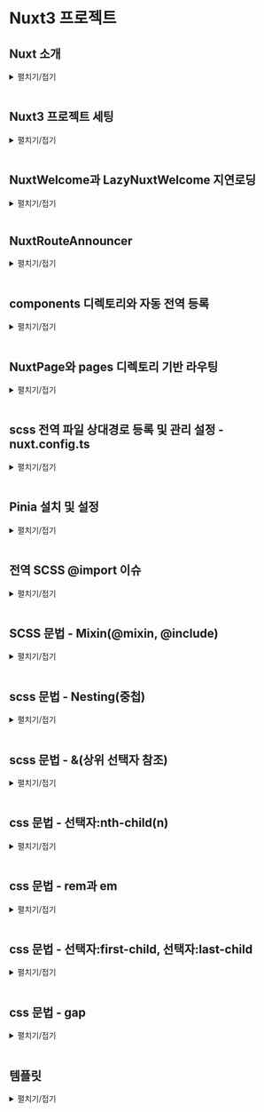 # Nuxt3 프로젝트

## Nuxt 소개
<details>
<summary>펼치기/접기</summary>
<br>

프론트엔드 시장에서 가장 많이 사용되는 라이브러리 중 하나는 React이며, 그 기반 위에서 작동하는 Next.js 프레임워크가 높은 점유율을 보이고 있다.  
그 뒤를 잇는 인기 프레임워크가 바로 Vue.js이다.  

이러한 React나 Vue.js와 같은 툴은 자바스크립트를 보다 효율적으로 활용할 수 있도록 도와주는 라이브러리이기 때문에, 기본적인 퍼포먼스 차이는 크지 않다.  
하지만 React는 Facebook이 유지보수하고 있으며, Vercel이라는 강력한 커뮤니티의 지원을 받는 만큼 생태계가 크고 공식 문서가 잘 되어 있어 많은 개발자들이 채택하고 있는 것도 사실이다.

그렇다고 Vue.js가 뒤떨어진다는 의미는 아니다. 
Vue.js 역시 직관적인 문법과 편리한 구조로 많은 개발자에게 사랑받고 있으며, 더 나아가 Vue의 기능을 확장해주는 프레임워크인 Nuxt.js가 출시되면서 Vue 생태계의 가능성은 더욱 넓어졌다.

### Nuxt 3의 등장과 확산
Nuxt 3 버전이 출시된 이후 시간이 어느 정도 흐르며, 안정적인(stable) 릴리스들도 점차 나오고 있다.  
이에 따라 Vue.js를 선호하던 개발자들도 점차 Nuxt로 넘어가는 분위기가 형성되고 있다.  

실제로 Nuxt 공식 홈페이지에 접속해 보면, Github, NASA, Google 등과 같은 글로벌 대기업들이 Nuxt를 활용하고 있다는 점에서 신뢰도를 확인할 수 있다.  

Nuxt는 **개발자의 경험(Developer Experience, DX)**을 최우선으로 고려하여 웹 개발을 보다 효과적이고 성능 중심적으로 진행할 수 있도록 도와주는 툴이다.  
누구나 쉽게 사용할 수 있으며, Vue.js의 모든 기능을 포함하고 있어 Vue를 보다 있어 보이게, 구조적으로 개발할 수 있도록 도와준다.  

### 주요 기능 소개

#### SEO(Search Engine Optimization)
Vue.js나 React는 SPA(Single Page Application) 특성상 모든 페이지가 index.html 하나로 구성되기 때문에 메타 정보를 검색 엔진에 효과적으로 전달하기 어려운 구조적 한계를 가지고 있다.  

이러한 단점을 극복한 것이 바로 Next.js와 Nuxt.js다.  
Nuxt는 SSR(Server-Side Rendering) 및 SSG(Static Site Generation)를 지원하여 SEO 문제를 자연스럽게 해결할 수 있게 도와준다.  

#### Router
Vue.js에서는 별도로 vue-router를 설치한 뒤, createRouter를 설정하고 App.vue에 <router-view /> 컴포넌트를 넣는 방식으로 라우팅 기능을 구현해야 했다.  

하지만 Nuxt에서는 별도의 설정이 필요 없다.    
pages/ 디렉토리 안에 index.vue, about.vue 등의 파일을 생성하는 것만으로도 자동으로 라우팅 처리가 된다.

또한 posts/[id].vue와 같은 파일 구조를 통해 Slug 기반의 동적 라우팅도 손쉽게 구현할 수 있다.  
이 기능은 Next.js에도 동일하게 존재한다.  

라우팅 링크는 NuxtLink 컴포넌트를 사용하여 `<a>` 태그처럼 활용할 수 있으며, `useRouter()` 훅을 통해 `router.params.id`로 라우트 파라미터에 접근할 수 있다.  
이는 상세 페이지나 게시판 구현 시, 특정 ID 값을 기준으로 API와 통신하거나 DB 데이터를 조회할 때 유용하게 활용된다.

### 개발 가이드
#### Key Concepts
Nuxt.js는 TypeScript 기반으로 개발된 프레임워크로, TypeScript와의 호환성이 뛰어나다. 
최근 대부분의 프로젝트에서 TypeScript를 기본적으로 사용하는 만큼, Nuxt도 타입 안정성과 개발 편의성을 높여준다.

#### 디렉토리 구조(Directory Structure)
Nuxt를 설치하면 아래와 같은 기본 디렉토리 구조를 자동으로 구성해준다.  
별도의 src 디렉토리 없이 최상위 디렉토리 기준으로 Nuxt가 컴파일 시 자동으로 인식한다.

- assets/  
스타일시트, 폰트, 이미지 등을 관리한다.  
정적 파일을 서버에서 직접 제공하고 싶을 경우에는 public/ 디렉토리에 넣어 빌드 시 함께 제공할 수 있다.  

- components/  
전역/공통 컴포넌트를 관리하는 디렉토리다.  
예를 들어 components/base/foo/button.vue 파일이 있을 경우, <BaseFooButton />이라는 태그로 자동 인식되며, Component Auto Import 기능을 지원한다.  

- composables/  
Composition API 기반의 재사용 가능한 로직(예: 유틸 함수)을 관리하는 디렉토리다.  

- layouts/  
Slot 기능을 이용해 외부 레이아웃 틀을 정의하는 공간이다.  
예를 들어 팝업, 다이얼로그 등 공통 레이아웃이 필요한 경우에 사용된다.  
NuxtLayout 기능을 통해 동적으로 레이아웃을 적용할 수 있다.  

</details>
<br>


## Nuxt3 프로젝트 세팅
<details>
<summary>펼치기/접기</summary>
<br>

1. 설치 명령 입력
   ```bash
   npx nuxi@latest init {프로젝트명}
   ```

2. 패키지 설치 확인 - `y 선택`
   ```bash
   Need to install the following packages:
     nuxi@3.25.1
   Ok to proceed? (y) y
   ```

3. 패키지 매니저 선택 - `npm 선택`
   ```bash
   ❯ Which package manager would you like to use?
   ● npm (current)
   ○ pnpm
   ○ yarn
   ○ bun
   ○ deno
   ```

4. 텔레메트리 참여 여부 선택 - `No 선택`
   ```bash
   ℹ Nuxt collects completely anonymous data about usage.
     This will help us improve Nuxt developer experience over time.
     Read more on https://github.com/nuxt/telemetry
   ❯ Are you interested in participating?
   ○ Yes / ● No
   ```
   > **참고**: 텔레메트리는 익명으로 사용자의 기본 환경과 행동 데이터를 수집해 Nuxt 팀이 개발자 경험을 분석하고 개선하는 데 활용하는 옵트인 기반의 데이터 수집 시스템으로, 개인정보는 수집하지 않으며, 수집된 데이터는 Nuxt 프로젝트 개선에만 사용된다.

5. Git 리포지토리 초기화 여부 선택 - `No 선택`
   ```bash
   ❯ Initialize git repository?
   ○ Yes / ● No
   ```

6. 공식 모듈 설치 여부 선택 - none(ctrl+C)
   ```bash
   ✔ Would you like to install any of the official modules?
   none
   ```

7. 설치 완료 후 서버 실행
   ```bash
   npm run dev
   ```

</details>
<br>

## NuxtWelcome과 LazyNuxtWelcome 지연로딩
<details>
<summary>펼치기/접기</summary>
<br>

NuxtJS를 설치한 후 구성되는 최상위 app.vue 컴포넌트의 template영역에 NuxtWelcome이라는 컴포넌트가 선언되어 있다.
해당 컴포넌트는 NuxtJS가 기본적으로 제공하는 컴포넌트로 [.nuxt/components.d.ts](.nuxt/components.d.ts) 파일에 등록된 컴포넌트이다.  
_GlobalComponents interface를 보면 해당 컴포넌트 외에도 다른 컴포넌트들이 있는것을 확인할 수 있다.

```ts
interface _GlobalComponents {
   /* 생략 */
   'NuxtWelcome': typeof import("../node_modules/nuxt/dist/app/components/welcome.vue")['default']
   /* 생략 */
}
export const NuxtWelcome: typeof import("../node_modules/nuxt/dist/app/components/welcome.vue")['default']
```

실제 해당 컴포넌트는 [node_modules/nuxt/dist/app/components/welcome.vue](node_modules/nuxt/dist/app/components/welcome.vue) 경로에서 확인할 수 있다.

_GlobalComponents interface에 선언된 다른 기본 컴포넌트들도 NuxtWelcome과 같이 내장되어있으며 공식문서 등의 래퍼런스를 확인하여 기능을 익힐 수 있다.

추가로 해당 컴포넌트는 LazyComponent의 제네릭 타입으로 import되어 LazyNuxtWelcome이라는 이름으로도 등록되어 있다.

### LazyNuxtWelcome과 Lazy Load(지연로딩)
먼저 Lazy Load란 우리말로 지연 로딩이라고 부르며 특정 리소스(컴포넌트, 페이지 등)을 필요한 시점에 로딩하는 것을 말한다.  

js에서는 보통 import문을 최상단에 선언하여 불러오는데 해당 방식을 문법적으로는 Static import(정적 임포트) 동작 시점 측면에서는 Eager Load(즉시 로드)이라고 정의할 수 있다.

Lazy Load 지연 로딩은 해당 방법 대신 import() 함수를 사용하여 필요한 시점에 호출하여 로딩할 수 있다.

자주 쓰는 공통 컴포넌트일 경우에는 정적 Static import를 권장하지만,  
무거운 페이지 단위의 컴포넌트 혹은 Modal, Chart, Map 같은 대형 UI, 관리자 페이지와 같이  
시스템적인 설정이 필요한 자주 사용하지 않는 화면에서 사용하는 것이 바람직한 예로 볼 수 있다.  

VueJS에서도 Router import시 앞서 언급한 import() 함수를 호출하여 Lazy Load를 사용할 수 있다.
```js
const routes = [
  {
    path: '/mypage',
    component: () => import('./pages/MyPage.vue')
  }
]

```

#### 지연 로딩(Lazy Load)의 중요점
- 퍼포먼스 최적화
  - 초기 번들 크기 감소로 페이지 첫 로딩 속도가 향상된다.
    - ex) First Paint, Time to Interactive 등 개선
- 코드 스플리팅
  - webpack이나 vite는 import()를 만나면 자동으로 별도의 chunk(단위)로 분리한다.
    - ex) [즉시] app.js (안에 MyPage.js 존재) → [지연] app.js, MyPage.[hash].js 로 분리
   - 브라우저에서 요청 발생시 분리된 컴포넌트 MyPage.[hash].js 파일을 브라우저에 추가로 다운로드한다.

#### First Paint란?
웹 사이트를 열었을 때 최초로 화면이 출력되는 시점으로, 예를들어 하얀 화면만 있다가 글씨나 배경이 처음으로 출력되는 순간을 말한다.

#### Time To Interactive란?
사용자가 클릭하거나 스크롤을 할 수 있을 정도로 웹 사이트가 완전히 준비된 시점을 말한다.  
버튼이 보이지만 아직 안눌리는 상태는 아직 준비 안 된 것이며, 눌렀을 때 반응하는 시점이 바로 `Time To Interactive` 이다.

</details>
<br>

## NuxtRouteAnnouncer
<details>
<summary>펼치기/접기</summary>
<br>

NuxtJS를 설치한 후 구성되는 최상위 app.vue 컴포넌트의 template영역에 NuxtRouteAnnouncer이라는 컴포넌트가 선언되어 있다.  
해당 컴포넌트는 접근성(A11Y) 관련 내장 컴포넌트이다.  
페이지가 변경될 때 화면 리더(Screen Reader)에게 새로운 경로를 알리는 역할을 한다.  
여기서 말하는 화면 리더는 각 장애인 또는 시력이 약한 사람이 컴퓨터나 스마트폰 화면의 내용을 음성으로 듣거나 점자 디스플레이로 출력할 수 있게 도와주는 보조 기술(Assistive Technology)를 말한다.  
예를들면 시각 장애인이 사용하는 스크린 리더가 경로 변화를 인식할 수 있게 한다.   
만약 `<main>` 컨텐츠가 바뀌었음을 시각적으로 보지 못해도 음성으로 안내받을 수 있다.  
SPA 에서는 페이지 전환 시 실제로 HTML 전체가 바뀌지 않고 Vue 라우터만 바뀌기 때문에 스크린 리더는 페이지가 바뀌었다는 것을 감지하지 못하기 때문에 이러한 도우미 역할을 하는 컴포넌트이다.

해당 컴포넌트는 접근성이 필요할때 사용하는 컴포넌트 이므로 필수 컴포넌트가 아니다.

[node_modules/nuxt/dist/app/components/nuxt-route-announcer.js](node_modules/nuxt/dist/app/components/nuxt-route-announcer.js)에 존재하며 .vue 확장자가 아닌 .js 확장자로 구현된 컴포넌트이다.  


</details>
<br>

## components 디렉토리와 자동 전역 등록
<details>
<summary>펼치기/접기</summary>
<br>

NuxtJS에서는 루트 경로에 존재하는 components 디렉토리 하위의 모든 컴포넌트들을 자동으로 전역에 등록해준다.  따라서 import문 없이 자동으로 import 할 수 있다.  
![alt text](image.png)
```vue
<template>
  <div>
    <AppHeader />
  </div>
</template>
<script setup lang="ts">
/* AppHeader 컴포넌트를 정적 import 및 component 등록작업을 하지 않아도 출력된다! */
</script>
```

해당 기능은 다음으로 배울 pages 디렉토리 기반 라우팅 방식에서도 자동 import되어 동일하게 사용이 가능하다.

</details>
<br>

## NuxtPage와 pages 디렉토리 기반 라우팅
<details>
<summary>펼치기/접기</summary>
<br>

### 1. 중첩 라우트(index.vue)
pages 디렉토리 하위에 새로운 디렉토리를 생성하고, index.vue 라는 이름으로 컴포넌트를 생성할 경우 디렉토리 기반으로 `{locahlost:port}/bookmark` 주소로 라우팅이 된다.

- 라우팅 경로: {locahlost:port}/bookmark
- 리소스 경로: pages/bookmark/index.vue
- 하위 폴더, 하위 경로를 구조적으로 관리할 때 주로 사용하며, 유지보수와 확정성에 유리하다.
  - 예를들어 bookmark관련 컴포넌트들을 관리해야할 때 디렉토리로 분류하여 관리한다.
    - pages/bookmark/components/컴포넌트.vue
    - pages/bookmark/index.vue
    - 구조
      ```
      📂pages/
      └── 📂bookmark/
          ├── 📂components/
          │   └── 컴포넌트.vue
          └── index.vue
      ```

### 2. 단일 라우트(컴포넌트명.vue)

- 라우팅 경로: {locahlost:port}/bookmark
- 리소스 경로: pages/bookmark.vue
  - 폴더 없이 단순 파일명 기반 라우팅으로 작은 프로젝트나 단순 페이지 구성에 적합하다.
    - pages/bookmark/components/컴포넌트.vue
    - pages/bookmark.vue
    - 구조
      ```
      📂pages/
      └── bookmark.vue
      ```

<br>

- 라우팅 경로: {locahlost:port}/
- 리소스 경로: pages/index.vue
  - 폴더 없이 단순 파일명 기반 라우팅으로 작은 프로젝트나 단순 페이지 구성에 적합하다.
    - pages/index.vue
    - 구조
      ```
      📂pages/
      └── index.vue
      ```

### NuxtPage
위의 pages 디렉토리 기반 라우팅을 하기 위해서는 app.vue 컴포넌트 혹은 출력할 컴포넌트의 출력할 위치에 `<NuxtPage />` 라는 Nuxt 기본 제공 컴포넌트를 선언해야한다.
router-view와는 다르게 여러 컴포넌트에서 중복해서 사용할 수는 없다.

#### 주의점
이때 bookmark/comoponents 라는 디렉토리를 추가하여 컴포넌트를 만들경우 index.vue에서 import문을 선언하여 사용해야 한다.
루트 하위의 components가 아닌 components 디렉토리는 전역으로 등록되지 않는다.

</details>
<br>

## scss 전역 파일 상대경로 등록 및 관리 설정 - nuxt.config.ts 
<details>
<summary>펼치기/접기</summary>
<br>

1. scss npm 의존성 설치
   ```
   npm install -D sass
   ```
   - D옵션: devDependencies 포함  
      sass는 실제 사용자가 웹 페이지를 볼 때 동작하는 코드가 아니라, 개발 시점 .scss 또는 .sass 파일을 .css로 변환하는 역할을 한다.  
			즉, 브라우저에서 직접 실행되는 게 아니라, 빌드 도구(vite, Webpack등) 에서만 사용된다.  
			따라서 dependencies(운영) 대신 devDependencies(개발 빌드시 필요)에 포함시키는것이 적절하다.  
			조금 더 구체적으로 예를들어 보자면 axios같이 런타임시 지속적으로 브라우저에서 사용하는 모듈의 경우 node_modules에서 axios관련 필요한 모듈 파일들을 함께 웹패킹하여 dist로 패키징해야 하기 때문에 dependencies에 포함하지만, scss는 빌드 및 웹패킹 당시에만 컴파일하기때문에 최종 컴파일에 필요한 모듈로서 devDependencies에 포함시키는것이다.



2. nuxt.config.ts 파일에 아래 코드를 추가해준다.
   ```ts
   export default defineNuxtConfig({
		vite: {
				css: {
					preprocessorOptions: {
					scss: {
							/* 전역적으로 사용되는 css의 상대경로 등록 및 관리 */
							additionalData: '@use "@/assets/scss/global.scss" as *;'
					}
					}
				}
		}
   })
   ```

- nuxt.config.ts
   - `AS-IS`
      ```ts
      export default defineNuxtConfig({
				compatibilityDate: '2025-05-15',
				devtools: { enabled: true },
      })
      ```
   - `TO-BE`
      ```ts
      export default defineNuxtConfig({
				compatibilityDate: '2025-05-15',
				devtools: { enabled: true },
				vite: {
					css: {
							preprocessorOptions: {
							scss: {
								/* 전역적으로 사용되는 css의 상대경로 등록 및 관리 */
								additionalData: '@use "@/assets/scss/global.scss" as *;'
							}
							}
					}
				}
      })
      ```
</details>
<br>

## Pinia 설치 및 설정
<details>
<summary>펼치기/접기</summary>
<br>

### Pinia란?
Vue3의 공식 상태 관리 라이브러리이다.  
기존 Vuex의 후속(기술적 후속이지만 만든사람과 구조는 다름)이라고 볼 수 있으며, 훨씬 더 간결하고 타입친화적이고 모듈화에 유리한 구조를 가지고 있다.  

Vue는 props, emit으로 컴포넌트끼리 데이터를 전달하지만, 계층구조기 깊어질수록 복잡해진다.  
이에 Vuex가 나왔지만 문법이 복잡하고 boilerplate(반복코드)가 많았다.  
Pinia는 Vuex보다 더 단순하고 직관적인 방식으로 상태 관리를 할 수 있다. 

<br>


| 항목             | Vuex (v3/v4)                    | Pinia                             |
| -------------- | ------------------------------- | --------------------------------- |
| 사용 가능 Vue 버전   | Vue 2, 3                        | Vue 3 이상                          |
| 구조             | State, Getter, Mutation, Action | State, Getter, Action            |
| Mutation 필요 여부 | ✅ 필수                            | ❌ 필요 없음 (Action에서 직접 state 변경 가능) |
| 코드 길이          | 많고 중복됨                          | 매우 간결                             |
| TypeScript 지원  | 불완전                             | ✅ 매우 뛰어남                          |
| 모듈화 방식         | 네임스페이스                          | 함수를 통한 분리형 구조                     |

<br>

---
<br>

### Nuxt Pinia 설치 가이드

1. scss npm 의존성 설치
   ```
   npm install pinia @pinia/nuxt
   ```

2. nuxt.config.ts 파일에 아래 코드를 추가해준다.
   ```ts
   export default defineNuxtConfig({
		modules: ['@pinia/nuxt']
   })
   ```

- nuxt.config.ts
   - `AS-IS`
      ```ts
      export default defineNuxtConfig({
				compatibilityDate: '2025-05-15',
				devtools: { enabled: true },
				vite: {
					css: {
						preprocessorOptions: {
							scss: {
								/* 전역적으로 사용되는 css의 상대경로 등록 및 관리 */
								additionalData: '@use "@/assets/scss/global.scss" as *;'
							}
						}
					}
				},
			})
      ```
   - `TO-BE`
      ```ts
      export default defineNuxtConfig({
				compatibilityDate: '2025-05-15',
				devtools: { enabled: true },
				vite: {
					css: {
						preprocessorOptions: {
							scss: {
								/* 전역적으로 사용되는 css의 상대경로 등록 및 관리 */
								additionalData: '@use "@/assets/scss/global.scss" as *;'
							}
						}
					}
				},
				modules: ['@pinia/nuxt']
			})
      ```
</details>
<br>

## 전역 SCSS @import 이슈
<details>
<summary>펼치기/접기</summary>
<br>

전역으로 사용하는 scss 파일에서 다른 scss 모듈을 import 해야할 경우가 있는데, sass 버전에 따라 @import가 지원되지 않을 수 있다.  
<br>

###  @import 변수 사용 3.0.0 버전 이슈 - @forward
<details>
<summary>접기/펼치기</summary>
<br>

```
Deprecation Warning [import]: Sass @import rules are deprecated and will be removed in Dart Sass 3.0.0.

More info and automated migrator: https://sass-lang.com/d/import

  ╷
1 │ @import './color';
  │         ^^^^^^^^^
  ╵
    assets\scss\global.scss 1:9  @use
    components\AppNav.vue 1:1    root stylesheet

Deprecation Warning [import]: Sass @import rules are deprecated and will be removed in Dart Sass 3.0.0.
```
</details>

<br>

위 오류는 sass 3.0.0부터 @import문법이 더이상 사용되지 않아 발생하는 문법이다.  
sass 3.0.0에서는 scss파일에 불러온 뒤 외부로 export하는 경우에는 @forward를 사용하면 된다.

###  @import 변수 사용 3.0.0 버전 이슈 - @use
<details>
<summary>접기/펼치기</summary>
<br>

```
 ERROR  Internal server error: [sass] Undefined variable.                                                                                                                                                             오전 1:40:32  
   ╷
14 │     color: $color-black-700;
   │            ^^^^^^^^^^^^^^^^
   ╵
  assets\scss\global.scss 14:12  @use
  components\AppHeader.vue 1:1   root stylesheet
  Plugin: vite:css
  File: C:/Programming/workspace_vs/nuxt-9din-news-app/components/AppHeader.vue?vue&type=style&index=0&scoped=a54da7ff&lang.scss:14:12
  [sass] Undefined variable.
     ╷
  14 │     color: $color-black-700;
     │            ^^^^^^^^^^^^^^^^
     ╵
    assets\scss\global.scss 14:12  @use
    components\AppHeader.vue 1:1   root stylesheet
      at Object.wrapException (C:\Programming\workspace_vs\nuxt-9din-news-app\node_modules\sass\sass.dart.js:2302:47)
      at C:\Programming\workspace_vs\nuxt-9din-news-app\node_modules\sass\sass.dart.js:88664:23
      at _wrapJsFunctionForAsync_closure.$protected (C:\Programming\workspace_vs\nuxt-9din-news-app\node_modules\sass\sass.dart.js:4921:15)
      at _wrapJsFunctionForAsync_closure.call$2 (C:\Programming\workspace_vs\nuxt-9din-news-app\node_modules\sass\sass.dart.js:38012:12)
      at Object._asyncStartSync (C:\Programming\workspace_vs\nuxt-9din-news-app\node_modules\sass\sass.dart.js:4885:20)
      at _EvaluateVisitor2.visitVariableExpression$body$_EvaluateVisitor0 (C:\Programming\workspace_vs\nuxt-9din-news-app\node_modules\sass\sass.dart.js:88670:16)
      at _EvaluateVisitor2.visitVariableExpression$1 (C:\Programming\workspace_vs\nuxt-9din-news-app\node_modules\sass\sass.dart.js:88644:19)
      at VariableExpression0.accept$1$1 (C:\Programming\workspace_vs\nuxt-9din-news-app\node_modules\sass\sass.dart.js:124128:22)
      at VariableExpression0.accept$1 (C:\Programming\workspace_vs\nuxt-9din-news-app\node_modules\sass\sass.dart.js:124131:19)
      at C:\Programming\workspace_vs\nuxt-9din-news-app\node_modules\sass\sass.dart.js:86730:41
```

</details>
<br>

위 오류는 $color-black-700라는 변수를 불러올 수 없어 발생한 오류이다.  
sass 3.0.0에서는 `@import`문이 지원되지 않으므로 a.scss파일에서 b.scss 파일의 변수를 사용을 해야할 때는 `@use`를 사용한다.
<br>

### 대응 예시 코드
- global.scss에서 color.scss을 외부로 내보내기
   ```scss
   @forward './color';
   ```

- global.scss에서 color.scss에 정의한 변수 사용
   ```scss
   @use './color' as *;

   * {
      color: $color-black-700;
   }
   ```

- global.scss에서 color.scss에 정의한 변수 사용 - 별칭 접근
   ```scss
   @use './color' as color;

   * {
      color: color.$color-black-700;
   }
   ```

- global.scss에서 color.scss를 내보내며 동시에 정의된 변수 사용
   ```scss
   @import './color';

   @use './color' as *;

   * {
      color: $color-black-700;
   }
   ```
   ```scss
   @import './color';

   @use './color' as color;

   * {
      color: color.$color-black-700;
   }
   ```
</details>
<br>

## SCSS 문법 - Mixin(@mixin, @include)
<details>
<summary>펼치기/접기</summary>
<br>

```html
<style>
.exampleA{
   display: flex;
   align-items: center;
   justify-content: center;
}
.exampleB{
   display: flex;
   align-items: center;
   justify-content: center;
}
</style>
```
위와 같이 css 코드가 반복되는 경우 scss에서는 mixin 기능을 활용하여 함수로 추출이 가능하다.

- _mixin.scss - mixin 정의
   ```scss
   @mixin flex-center {
      display: flex;
      align-items: center;
      justify-content: center;
   }
   ```

- global.scss - 전역 scss에 등록
   ```scss
   @forward './mixin';
   ```

- style 태그에서 @include 통해 정의된 mixin을 호출
   ```html
   <style>
   .exampleA{
      @include flex-center
   }
   .exampleB{
      @include flex-center
   }
   </style>
   ```

</details>
<br>

## scss 문법 - Nesting(중첩)
<details>
<summary>펼치기/접기</summary>
<br>

Nesting을 통해 상위 선택자의 반복을 줄일 수 있다.  
이를 통해 복잡한 구조를 더 편리하게 개선할 수 있게 된다.  

```html
<div class="parent">
	<div class="child"> <!-- red -->
		<span></span><!-- black -->
	</div>
</div>
<span></span><!-- blue -->
```
위와같은 구조에서 .parent div 의 하위의 .child div와 그 하위의 span 그리고 루트 span에 각각 다른 스타일을 적용하고 싶을때 일반적인 css라면 아래와 같이 적용해야한다.
```css
.parent .child {
	color: 'red';
}
.parent .child span {
	color: 'black';
}
span {
  color: blue;
}
```

scss의 Nesting(중첩) 문법을 사용할 경우 html을 중첩으로 쌓아가며 설계하는것 처럼 css의 중괄호 내에서 중첩 구조로 하나씩 접근이 가능해진다.
```scss
.parent {

	.child {
		color: 'red';

		span {
			color: 'black';
		}
	}
}
span {
  color: blue;
}
```

</details>
<br>

## scss 문법 - &(상위 선택자 참조)
<details>
<summary>펼치기/접기</summary>
<br>

scss에서는 앞서 정리한 중첩 블록 내부에서 & 키워드를 사용할 수 있다.  
& 키워드는 상위(부모) 선택자로 치환된다.  

해당 치환은 변수가 아닌 단순 문자열로 치환되는것이므로,  
만약 상위태그가 a라는 클래스명을 갖고 있고 하위태그의 이름이 a_b라는 클래스명 이라면  
a 클래스 선택자 블록 내에서 중첩 문법을 사용할때 a_b에 접근하려면 &_b로 접근이 가능해진다.  

아래의 예시를 보자.
```html
<div class="a">
	<div class="a_b">
	</div>
</div>
```
a 클래스를 가진 div 태그 하위에 a_b 클래스를 가진 자식 div요소가 있다.  

```scss
.a {
	&_b {

	}
}
```
위와 같이 .a 클래스 선택자로 접근한 뒤 중첩 구조에서 &를 사용하면 부모 요소인 a를 가르키므로 `'a' + '_b'` 와 같은 문자열 결합을 통해 `'a_b'` 가 된다.  

```html
<button class="btn active">버튼</button>
<style>
/* btn과 active 두 클래스를 동시에 가진 하나의 요소로 .btn .active(btn 자식 active)와 다름 */
.btn.active { 
	color: red;
}
</style>
```

```scss
.btn {
	&.active {
		color: red;
	}
}
```
btn과 active를 두 클래스를 모두 가진 경우에 대한 효과를 줄때 위와 같이 사용한다.

추가로 :active나 :last-child, :first-child 같은 문법을 사용할 수도 있다.
```scss
.list {
	li {
		&:last-child { /* 부모 요소 li 즉, 가장 마지막 li 요소 */
			margin-right: 0;
		}
	}
}
```
</details>
<br>

## css 문법 - 선택자:nth-child(n)
<details>
<summary>펼치기/접기</summary>
<br>


`선택자:nth-child(n)` 형태의 문법으로 사용한다.  
선택자의 부모선택자 안에 모든 요소 중 n번째 요소를 선택한다.

```html
<div class="parent">
	<div class="child"></div>
	<div class="child"></div>
	<div class="child"></div>
</div>
```
위와 같이 parent 하위에 동일한 이름의 child div가 3개 존재할 경우 `.child:nth-child(n)`로 접근한다면 `.child`의 부모 요소인 `.parent` 안의 모든 요소중 n번째 요소를 선택하게 된다.  


```css
.child:nth-child(1) { /* child의 부모 요소 parent의 자식중 1번째 요소 */
	margin-left: 10px
}
.child:nth-child(2) {  /* child의 부모 요소 parent의 자식중 2번째 요소 */
	margin-left: 0 - 10px
}
.child:nth-child(3) {  /* child의 부모 요소 parent의 자식중 3번째 요소 */
	margin-right: 10px
}
```

위의 예제에서는 모든 이름을 다 동일하게 맞췄지만, 사실상 부모요소의 n번째 요소를 가르키기 때문에 동일하지 않아도, 하나의 자식 접근에서 형제 요소까지 접근이 가능해진다.
</details>
<br>

## css 문법 - rem과 em
<details>
<summary>펼치기/접기</summary>
<br>

### rem
rem의 r은 root를 의미한다.  
root 폰트 크기 (body에 정의된 기본 크기) 기준 상대값(배수)으로 계산된다. 
`html {font-size: 16px;}` 이고, `p {font-size: 0.8rem}`의 경우 `p` 태그의 font-size는 `16px * 0.8 = 12.8px`와 같이 계산된다.  

***html font-size를 설정하지 않을 경우, 기본 font-size는 `16px`이다.***

```css
html {
	font-size: 16px;
}
p {
	font-size: 0.8rem; /* root 즉, body에 정의된 font-size인 16px * 0.8 = 12.8px */
}
```

rem은 font-size 뿐만 아니라 px단위를 사용하는 다른 속성에도 모두 사용가능한 단위이다.
```css
header {
	padding: 10rem; /* 10 * 16px = 160px */
}
```

### em
부모 혹은 자신의 font-size에 대한 상대값(배수)로 계산된다.

```css
body {
  font-size: 16px;
}

.container {
  font-size: 3em; /* 3 * 16px = 48px */
}

.container p {
  font-size: 0.5em; /* 0.5 * 48px = 24px */
}
```
</details>
<br>

## css 문법 - 선택자:first-child, 선택자:last-child
<details>
<summary>펼치기/접기</summary>
<br>

### first-child

`선택자:first-child` 형태의 문법으로 사용된다.  
동일한 요소들 중 가장 첫번째 요소에 접근한다.  

```html
<div class="parent">
	<p>첫번째 노드</p>
	<p>두번째 노드</p>
</div>
```
위와같이 html이 구성되어있을 경우, `.parent p:fisrt-child`로 첫번째 노드를 감싸는 p태그를 선택할 수 있다.
단, 아래와 같이 p태그보다 먼저 p태그가 아닌 태그가 올 경우에는, 첫번째 p태그가 선택될수 없다.

```html
<div class="parent">
	<span>p태그가 아님</span>
	<p>첫번째 노드</p>
	<p>두번째 노드</p>
</div>
```

### last-child
first-child와 동일한 규칙으로 사용되며, 마지막 선택자를 선택한다.
```html
<div class="parent">
	<p>첫번째 노드</p>
	<p>두번째 노드</p>
</div>
```
위와같이 html이 구성되어있을 경우, `.parent p:last-child`로 두번째 노드를 감싸는 p태그를 선택할 수 있다.
first-child와 마찬가지로 아래와 같이 p태그보다 늦게 p태그가 아닌 태그가 올 경우에는, 두번째 p태그가 선택될수 없다.

```html
<div class="parent">
	<p>첫번째 노드</p>
	<p>두번째 노드</p>
	<span>p태그가 아님</span>
</div>
```

</details>
<br>

## css 문법 - gap
<details>
<summary>펼치기/접기</summary>
<br>
사이 간격으로 사용되며, 자녀 요소들이 일정한 간격으로 떨어져있을 수 있도록 설정할 때 사용한다.

예를들어 ul > li로 구성된다고 가정해보자.
```html
<ul>
	<li>1</li>
	<li>2</li>
	<li>3</li>
</ul>
```
위와 같은 경우에서 ul 태그에 `gap:24px;`로 효과를 준다면 각 li 요소사이의 간격은 24px로 벌어지게 된다.  

```html
0px
<li>1</li>
12px
12px
<li>2</li>
12px
12px
<li>3</li>
0px
```
위와 같은 간격이 적용된다.  

</details>
<br>

## 템플릿
<details>
<summary>펼치기/접기</summary>
<br>

</details>
<br>